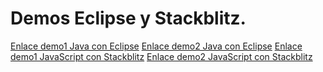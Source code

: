 # Demos Eclipse y Stackblitz.
[Enlace demo1 Java con Eclipse](demos_eclipse/src/demos_eclipse/demo1.java)
[Enlace demo2 Java con Eclipse](demos_eclipse/src/demos_eclipse/demo2.java)
[Enlace demo1 JavaScript con Stackblitz](demos_stackblitz/demo1_js)
[Enlace demo2 JavaScript con Stackblitz](demos_stackblitz/demo2_js)
